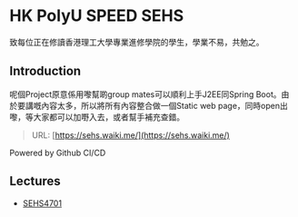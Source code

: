 # HK PolyU SPEED SEHS

致每位正在修讀香港理工大學專業進修學院的學生，學業不易，共勉之。

## Introduction

呢個Project原意係用嚟幫啲group mates可以順利上手J2EE同Spring Boot。由於要講嘅內容太多，所以將所有內容整合做一個Static web
page，同時open出嚟，等大家都可以加嘢入去，或者幫手補充查錯。
> URL: [https://sehs.waiki.me/](https://sehs.waiki.me/)

Powered by Github CI/CD

## Lectures

- [SEHS4701](SEHS4701.md)

